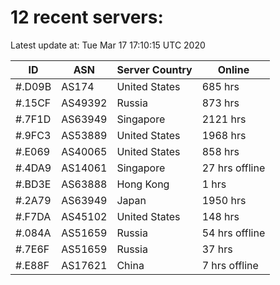 # 12 recent servers:

Latest update at: Tue Mar 17 17:10:15 UTC 2020

| ID | ASN | Server Country | Online |
| -- | --- | -------------- | ------ |
| #.D09B | AS174 | United States | 685 hrs |
| #.15CF | AS49392 | Russia | 873 hrs |
| #.7F1D | AS63949 | Singapore | 2121 hrs |
| #.9FC3 | AS53889 | United States | 1968 hrs |
| #.E069 | AS40065 | United States | 858 hrs |
| #.4DA9 | AS14061 | Singapore | 27 hrs offline |
| #.BD3E | AS63888 | Hong Kong | 1 hrs |
| #.2A79 | AS63949 | Japan | 1950 hrs |
| #.F7DA | AS45102 | United States | 148 hrs |
| #.084A | AS51659 | Russia | 54 hrs offline |
| #.7E6F | AS51659 | Russia | 37 hrs |
| #.E88F | AS17621 | China | 7 hrs offline |

